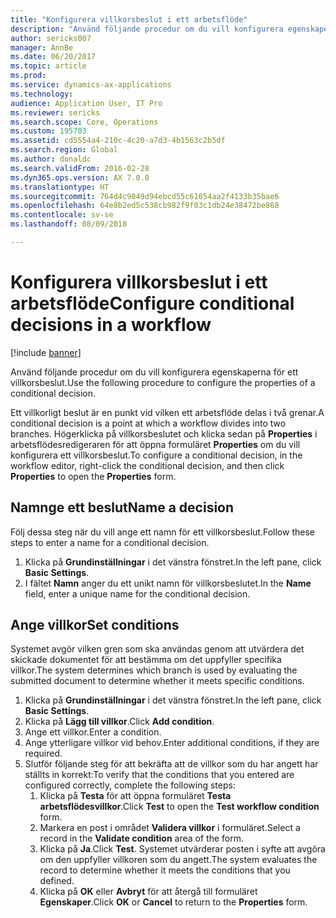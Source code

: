 ```yaml
---
title: "Konfigurera villkorsbeslut i ett arbetsflöde"
description: "Använd följande procedur om du vill konfigurera egenskaperna för ett villkorsbeslut."
author: sericks007
manager: AnnBe
ms.date: 06/20/2017
ms.topic: article
ms.prod: 
ms.service: dynamics-ax-applications
ms.technology: 
audience: Application User, IT Pro
ms.reviewer: sericks
ms.search.scope: Core, Operations
ms.custom: 195703
ms.assetid: cd5554a4-210c-4c20-a7d3-4b1563c2b5df
ms.search.region: Global
ms.author: donaldc
ms.search.validFrom: 2016-02-28
ms.dyn365.ops.version: AX 7.0.0
ms.translationtype: HT
ms.sourcegitcommit: 764d4c9049d94ebcd55c61654aa2f4133b35bae6
ms.openlocfilehash: 64e8b2ed5c538cb982f9f03c1db24e38472be868
ms.contentlocale: sv-se
ms.lasthandoff: 08/09/2018

---
```


# <a name="configure-conditional-decisions-in-a-workflow"></a><span data-ttu-id="8d5ef-103">Konfigurera villkorsbeslut i ett arbetsflöde</span><span class="sxs-lookup"><span data-stu-id="8d5ef-103">Configure conditional decisions in a workflow</span></span>

[!include [banner](../includes/banner.md)]

<span data-ttu-id="8d5ef-104">Använd följande procedur om du vill konfigurera egenskaperna för ett villkorsbeslut.</span><span class="sxs-lookup"><span data-stu-id="8d5ef-104">Use the following procedure to configure the properties of a conditional decision.</span></span>

<span data-ttu-id="8d5ef-105">Ett villkorligt beslut är en punkt vid vilken ett arbetsflöde delas i två grenar.</span><span class="sxs-lookup"><span data-stu-id="8d5ef-105">A conditional decision is a point at which a workflow divides into two branches.</span></span> <span data-ttu-id="8d5ef-106">Högerklicka på villkorsbeslutet och klicka sedan på **Properties** i arbetsflödesredigeraren för att öppna formuläret **Properties** om du vill konfigurera ett villkorsbeslut.</span><span class="sxs-lookup"><span data-stu-id="8d5ef-106">To configure a conditional decision, in the workflow editor, right-click the conditional decision, and then click **Properties** to open the **Properties** form.</span></span>

## <a name="name-a-decision"></a><span data-ttu-id="8d5ef-107">Namnge ett beslut</span><span class="sxs-lookup"><span data-stu-id="8d5ef-107">Name a decision</span></span>
<span data-ttu-id="8d5ef-108">Följ dessa steg när du vill ange ett namn för ett villkorsbeslut.</span><span class="sxs-lookup"><span data-stu-id="8d5ef-108">Follow these steps to enter a name for a conditional decision.</span></span>
1.  <span data-ttu-id="8d5ef-109">Klicka på **Grundinställningar** i det vänstra fönstret.</span><span class="sxs-lookup"><span data-stu-id="8d5ef-109">In the left pane, click **Basic Settings**.</span></span>
2.  <span data-ttu-id="8d5ef-110">I fältet **Namn** anger du ett unikt namn för villkorsbeslutet.</span><span class="sxs-lookup"><span data-stu-id="8d5ef-110">In the **Name** field, enter a unique name for the conditional decision.</span></span>

## <a name="set-conditions"></a><span data-ttu-id="8d5ef-111"> Ange villkor</span><span class="sxs-lookup"><span data-stu-id="8d5ef-111">Set conditions</span></span>
<span data-ttu-id="8d5ef-112">Systemet avgör vilken gren som ska användas genom att utvärdera det skickade dokumentet för att bestämma om det uppfyller specifika villkor.</span><span class="sxs-lookup"><span data-stu-id="8d5ef-112">The system determines which branch is used by evaluating the submitted document to determine whether it meets specific conditions.</span></span>
1.  <span data-ttu-id="8d5ef-113">Klicka på **Grundinställningar** i det vänstra fönstret.</span><span class="sxs-lookup"><span data-stu-id="8d5ef-113">In the left pane, click **Basic Settings**.</span></span>
2.  <span data-ttu-id="8d5ef-114">Klicka på **Lägg till villkor**.</span><span class="sxs-lookup"><span data-stu-id="8d5ef-114">Click **Add condition**.</span></span>
3.  <span data-ttu-id="8d5ef-115">Ange ett villkor.</span><span class="sxs-lookup"><span data-stu-id="8d5ef-115">Enter a condition.</span></span>
4.  <span data-ttu-id="8d5ef-116">Ange ytterligare villkor vid behov.</span><span class="sxs-lookup"><span data-stu-id="8d5ef-116">Enter additional conditions, if they are required.</span></span>
5.  <span data-ttu-id="8d5ef-117">Slutför följande steg för att bekräfta att de villkor som du har angett har ställts in korrekt:</span><span class="sxs-lookup"><span data-stu-id="8d5ef-117">To verify that the conditions that you entered are configured correctly, complete the following steps:</span></span>
    1.  <span data-ttu-id="8d5ef-118">Klicka på **Testa** för att öppna formuläret **Testa arbetsflödesvillkor**.</span><span class="sxs-lookup"><span data-stu-id="8d5ef-118">Click **Test** to open the **Test workflow condition** form.</span></span>
    2.  <span data-ttu-id="8d5ef-119">Markera en post i området **Validera villkor** i formuläret.</span><span class="sxs-lookup"><span data-stu-id="8d5ef-119">Select a record in the **Validate condition** area of the form.</span></span>
    3.  <span data-ttu-id="8d5ef-120">Klicka på **Ja**.</span><span class="sxs-lookup"><span data-stu-id="8d5ef-120">Click **Test**.</span></span> <span data-ttu-id="8d5ef-121">Systemet utvärderar posten i syfte att avgöra om den uppfyller villkoren som du angett.</span><span class="sxs-lookup"><span data-stu-id="8d5ef-121">The system evaluates the record to determine whether it meets the conditions that you defined.</span></span>
    4.  <span data-ttu-id="8d5ef-122">Klicka på **OK** eller **Avbryt** för att återgå till formuläret **Egenskaper**.</span><span class="sxs-lookup"><span data-stu-id="8d5ef-122">Click **OK** or **Cancel** to return to the **Properties** form.</span></span>






